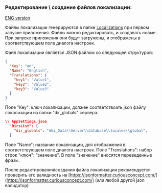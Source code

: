 ### Редактирование \ создание файлов локализации:
[ENG version](/Guidelines/LocalizationsENG.md)

Файлы локализации генерируются в папке [Localizations](/FAQ.md#где-найти-файл-appsettingsjson-логи-локализации-и-бэкапы-сделанные-программой) при первом запуске приложения.
Файлы можно редактировать, и создавать новые.
При запуске приложения они будут загружены, и отображены в соответствующем поле диалога настроек.

Файл локализации является JSON файлом со следующей структурой:
```json
{
  "Key": "en",
  "Name": "English",
  "Translations": {
    "key1": "Value1",
    "key2": "Value2",
    "key3": "Value3"
  }
}
```

Поле "Key": ключ локализации, должен соответствоать json файлу локализации из папки "dir_globals" сервера.
```json
\\ AppSettings.json
  "DirsList": {
    "dir_globals": "Aki_Data\\Server\\database\\locales\\global",
  }
```

Поле "Name": название локализации, для отображения в соответствующем поле диалога настроек.
Поле "Translations": набор строк "ключ": "значение". В поле "значение" вносятся переведенные фразы.

После редактирования\создания файла локализации рекомендуется проверить его валидность на [https://jsonformatter.curiousconcept.com/](https://jsonformatter.curiousconcept.com/) (или любой другой json валидатор)